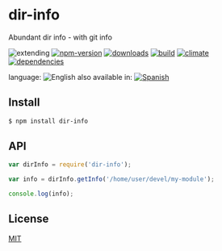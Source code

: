 # dir-info

Abundant dir info - with git info


![extending](https://img.shields.io/badge/stability-extending-orange.svg)
[![npm-version](https://img.shields.io/npm/v/dir-info.svg)](https://npmjs.org/package/dir-info)
[![downloads](https://img.shields.io/npm/dm/dir-info.svg)](https://npmjs.org/package/dir-info)
[![build](https://img.shields.io/travis/codenautas/dir-info/master.svg)](https://travis-ci.org/codenautas/dir-info)
[![climate](https://img.shields.io/codeclimate/github/codenautas/dir-info.svg)](https://codeclimate.com/github/codenautas/dir-info)
[![dependencies](https://img.shields.io/david/codenautas/dir-info.svg)](https://david-dm.org/codenautas/dir-info)



language: ![English](https://raw.githubusercontent.com/codenautas/multilang/master/img/lang-en.png)
also available in:
[![Spanish](https://raw.githubusercontent.com/codenautas/multilang/master/img/lang-es.png)](LEEME.md)


## Install


```sh
$ npm install dir-info
```

## API

```js
var dirInfo = require('dir-info');

var info = dirInfo.getInfo('/home/user/devel/my-module');

console.log(info);
```

## License

[MIT](LICENSE)

